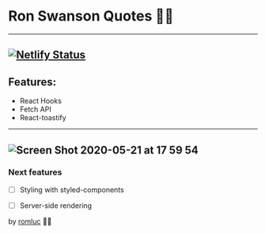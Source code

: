 # Ron Swanson Quotes 👨🏻

---

## [![Netlify Status](https://api.netlify.com/api/v1/badges/392be867-6020-49e8-8670-9154a760f9d0/deploy-status)](https://app.netlify.com/sites/ronswansonquotes/deploys)

## Features:

- React Hooks
- Fetch API
- React-toastify

---

## ![Screen Shot 2020-05-21 at 17 59 54](https://user-images.githubusercontent.com/44209758/82606135-f9fc2700-9b8c-11ea-8832-27f5afd2c49e.png)

### Next features

- [ ] Styling with styled-components
- [ ] Server-side rendering


by [romluc](https://github.com/romluc) 👋🏻
